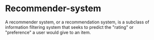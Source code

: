 # Recommender-system
A recommender system, or a recommendation system, is a subclass of information filtering system that seeks to predict the "rating" or "preference" a user would give to an item.
